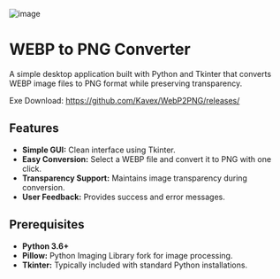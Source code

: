 ![image](https://github.com/user-attachments/assets/b0baf80c-55e7-462e-84c2-3e3dcce22e57)

# WEBP to PNG Converter

A simple desktop application built with Python and Tkinter that converts WEBP image files to PNG format while preserving transparency.

Exe Download: https://github.com/Kavex/WebP2PNG/releases/

## Features

- **Simple GUI:** Clean interface using Tkinter.
- **Easy Conversion:** Select a WEBP file and convert it to PNG with one click.
- **Transparency Support:** Maintains image transparency during conversion.
- **User Feedback:** Provides success and error messages.

## Prerequisites

- **Python 3.6+**
- **Pillow:** Python Imaging Library fork for image processing.
- **Tkinter:** Typically included with standard Python installations.

